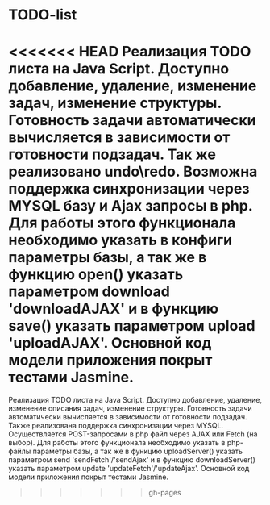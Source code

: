 # TODO-list
<<<<<<< HEAD
Реализация TODO листа на Java Script. Доступно добавление, удаление, изменение задач, изменение структуры. Готовность задачи автоматически вычисляется в зависимости от готовности подзадач. Так же реализовано undo\redo. 
Возможна поддержка синхронизации  через MYSQL базу и Ajax запросы в php. Для работы этого функционала необходимо указать в конфиги параметры базы, а так же в функцию open() указать параметром download 'downloadAJAX' и в функцию save() указать параметром upload 'uploadAJAX'.
Основной код модели приложения покрыт тестами Jasmine.
=======
Реализация TODO листа на Java Script. Доступно добавление, удаление, изменение описания задач, изменение структуры. Готовность задачи автоматически вычисляется в зависимости от готовности подзадач. 
Также реализована поддержка синхронизации  через MYSQL. Осуществляется POST-запросами в php файл через AJAX или Fetch (на выбор). Для работы этого функционала необходимо указать в php-файлы  параметры базы, а так же в функцию uploadServer() указать параметром send 'sendFetch'/'sendAjax' и в функцию downloadServer() указать параметром update 'updateFetch'/'updateAjax'. 
Основной код модели приложения покрыт тестами Jasmine.
>>>>>>> gh-pages
